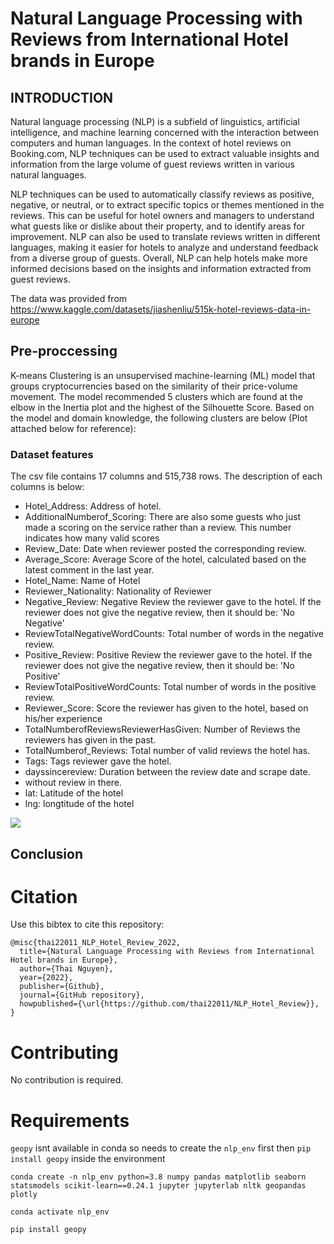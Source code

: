 # Natural Language Processing with Reviews from International Hotel brands in Europe

## INTRODUCTION
Natural language processing (NLP) is a subfield of linguistics, artificial intelligence, and machine learning concerned with the interaction between computers and human languages. In the context of hotel reviews on Booking.com, NLP techniques can be used to extract valuable insights and information from the large volume of guest reviews written in various natural languages. 

NLP techniques can be used to automatically classify reviews as positive, negative, or neutral, or to extract specific topics or themes mentioned in the reviews. This can be useful for hotel owners and managers to understand what guests like or dislike about their property, and to identify areas for improvement. NLP can also be used to translate reviews written in different languages, making it easier for hotels to analyze and understand feedback from a diverse group of guests. Overall, NLP can help hotels make more informed decisions based on the insights and information extracted from guest reviews.

The data was provided from https://www.kaggle.com/datasets/jiashenliu/515k-hotel-reviews-data-in-europe

## Pre-proccessing
K-means Clustering is an unsupervised machine-learning (ML) model that groups cryptocurrencies based on the similarity of their price-volume movement. The model recommended 5 clusters which are found at the elbow in the Inertia plot and the highest of the Silhouette Score. Based on the model and domain knowledge, the following clusters are below (Plot attached below for reference):

### Dataset features

The csv file contains 17 columns and 515,738 rows. The description of each columns is below:

* Hotel_Address: Address of hotel.
* AdditionalNumberof_Scoring: There are also some guests who just made a scoring on the service rather than a review. This number indicates how many valid scores 
* Review_Date: Date when reviewer posted the corresponding review.
* Average_Score: Average Score of the hotel, calculated based on the latest comment in the last year.
* Hotel_Name: Name of Hotel
* Reviewer_Nationality: Nationality of Reviewer
* Negative_Review: Negative Review the reviewer gave to the hotel. If the reviewer does not give the negative review, then it should be: 'No Negative'
* ReviewTotalNegativeWordCounts: Total number of words in the negative review.
* Positive_Review: Positive Review the reviewer gave to the hotel. If the reviewer does not give the negative review, then it should be: 'No Positive'
* ReviewTotalPositiveWordCounts: Total number of words in the positive review.
* Reviewer_Score: Score the reviewer has given to the hotel, based on his/her experience
* TotalNumberofReviewsReviewerHasGiven: Number of Reviews the reviewers has given in the past.
* TotalNumberof_Reviews: Total number of valid reviews the hotel has.
* Tags: Tags reviewer gave the hotel.
* dayssincereview: Duration between the review date and scrape date.
* without review in there.
* lat: Latitude of the hotel
* lng: longtitude of the hotel


![](assets/CLUSTERING%20-%20Map.png)



## Conclusion


# Citation
Use this bibtex to cite this repository:

```
@misc{thai22011_NLP_Hotel_Review_2022,
  title={Natural Language Processing with Reviews from International Hotel brands in Europe},
  author={Thai Nguyen},
  year={2022},
  publisher={Github},
  journal={GitHub repository},
  howpublished={\url{https://github.com/thai22011/NLP_Hotel_Review}},
}
```

# Contributing

No contribution is required.       

# Requirements

`geopy` isnt available in conda so needs to create the `nlp_env` first then `pip install geopy` inside the environment

```
conda create -n nlp_env python=3.8 numpy pandas matplotlib seaborn statsmodels scikit-learn==0.24.1 jupyter jupyterlab nltk geopandas plotly

conda activate nlp_env

pip install geopy
```
